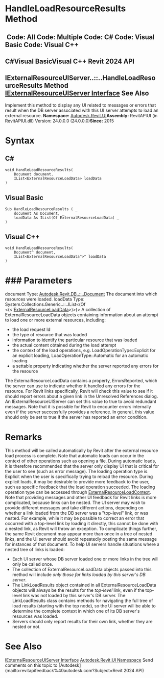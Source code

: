 # HandleLoadResourceResults Method

﻿
 Code: All Code: Multiple Code: C# Code: Visual Basic Code: Visual C++   
---  
C#Visual BasicVisual C++
Revit 2024 API  
---  
IExternalResourceUIServer..::..HandleLoadResourceResults Method   
[IExternalResourceUIServer Interface](aee37f3f-98e9-79c6-e02d-1b07e3ffd89c.md "IExternalResourceUIServer Interface") See Also  
---  
Implement this method to display any UI related to messages or errors that result when the DB server associated with this UI server attempts to load an external resource. 
**Namespace:** [Autodesk.Revit.UI](e86fd90a-8957-02a6-da7f-ced248966e3e.md "Autodesk.Revit.UI Namespace")**Assembly:** RevitAPIUI (in RevitAPIUI.dll) Version: 24.0.0.0 (24.0.0.0)**Since:** 2015 
# Syntax
C#  
---  
```text
void HandleLoadResourceResults(
	Document document,
	IList<ExternalResourceLoadData> loadData
)
```
  
Visual Basic  
---  
```text
Sub HandleLoadResourceResults ( _
	document As Document, _
	loadData As IList(Of ExternalResourceLoadData) _
)
```
  
Visual C++  
---  
```text
void HandleLoadResourceResults(
	Document^ document, 
	IList<ExternalResourceLoadData^>^ loadData
)
```
  
# ### Parameters
document
    Type: [Autodesk.Revit.DB..::..Document](db03274b-a107-aa32-9034-f3e0df4bb1ec.md "Document Class") The document into which resources were loaded. 
loadData
    Type: System.Collections.Generic..::..IList<(Of <(<'[ExternalResourceLoadData](e2156349-e735-775f-8cfa-4eaa6bda9f3b.md "ExternalResourceLoadData Class")>)>)> A collection of ExternalResourceLoadData objects containing information about an attempt to load one or more external resources, including: 
  * the load request Id
  * the type of resource that was loaded
  * information to identify the particular resource that was loaded
  * the actual content obtained during the load attempt
  * the context of the load operations, e.g. LoadOperationType::Explicit for an explicit loading, LoadOperationType::Automatic for an automatic loading
  * a settable property indicating whether the server reported any errors for the resource

The ExternalResourceLoadData contains a property, ErrorsReported, which the server can use to indicate whether it handled any errors for the resource. 
For Revit links specifically, Revit will check this value to see if it should report errors about a given link in the Unresolved References dialog. An IExternalResourceUIServer can set this value to true to avoid redundant messages.
Note that it is possible for Revit to encounter errors internally even if the server successfully provides a reference. In general, this value should only be set to true if the server has reported an error condition. 
# Remarks
This method will be called automatically by Revit after the external resource load process is complete.
Note that automatic loads can occur in the context of other operations such as opening a file. During automatic loads, it is therefore recommended that the server only display UI that is critical for the user to see (such as error message).
The loading operation type is Explicit when the user is specifically trying to reload the resource. During explicit loads, it may be desirable to provide more feedback to the user, such as specific feedback that the load operation succeeded.
The loading operation type can be accessed through [ExternalResourceLoadContext](225225cb-6161-4681-34f9-1da4a6d50856.md "ExternalResourceLoadContext Class").
Note that providing messages and other UI feedback for Revit links is more complicated, because links can be nested. The UI server may wish to provide different messages and take different actions, depending on whether a link loaded from the DB server was a "top-level" link, or was nested. For example, while it may be possible to correct an error that occurred with a top-level link by loading it directly, this cannot be done with a nested link, as Revit will throw an exception.
To complicate things further, the same Revit document may appear more than once in a tree of nested links, and the UI server should avoid repeatedly posting the same message for instances of that document.
To help UI servers handle situations where a nested tree of links is loaded: 
  * Each UI server whose DB server loaded one or more links in the tree will only be called once.
  * The collection of ExternalResourceLoadData objects passed into this method will include _only those for links loaded by this server's DB server_.
  * The LinkLoadResults object contained in all ExternalResourceLoadData objects will always be the results for the _top-level_ link, even if the top-level link was not loaded by this server's DB server. The LinkLoadResults class contains methods for navigating the full tree of load results (starting with the top node), so the UI server will be able to determine the complete context in which one of its DB server's resources was loaded.
  * Servers should only report results for their own link, whether they are nested or not.

# See Also
[IExternalResourceUIServer Interface](aee37f3f-98e9-79c6-e02d-1b07e3ffd89c.md "IExternalResourceUIServer Interface")
[Autodesk.Revit.UI Namespace](e86fd90a-8957-02a6-da7f-ced248966e3e.md "Autodesk.Revit.UI Namespace")
Send comments on this topic to [Autodesk](mailto:revitapifeedback%40autodesk.com?Subject=Revit 2024 API)